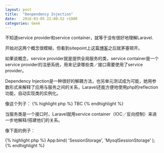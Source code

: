 ```yaml
---
layout: post
title:  "Denpendency Injection"
date:   2016-03-05 22:00:52 +1000
categories: Geek
---
```


不知道service provider和service container，就等于没有很好地理解Laravel.

开始对这两个概念很模糊，但看到sitepoint上这篇<a target="_blank" href='http://www.sitepoint.com/dependency-injection-laravels-ioc/'>博客</a>之后就茅塞顿开。

如果说概念，service provider就是提供全局服务的类，service container是一个service provider的注册系统，用来记录哪些类／接口需要使用了service provider。

Dependency Injection是一种很好的解耦方法，也另单元测试成为可能，她用参数形式来解释了应用与服务之间的关系，Laravel还能方便地使用php的reflection功能，自动实现类的实例化。

 像这个列子：
{% highlight php %}
TBC
{% endhighlight %}

当服务类是一个接口时，Laravel就用service container（IOC／反向控制）来进一步地解释/搭建他们的关系。

 像下面的例子：

{% highlight php %}
App:bind( 'SessionStorage', 'MysqlSessionStorage' );
{% endhighlight %}
